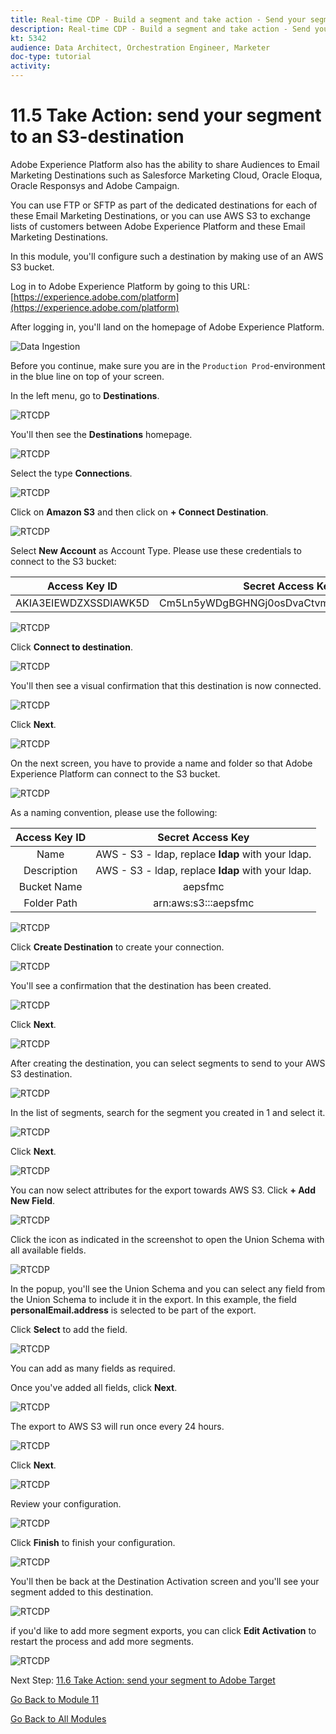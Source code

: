 ```yaml
---
title: Real-time CDP - Build a segment and take action - Send your segment to an S3-destination
description: Real-time CDP - Build a segment and take action - Send your segment to an S3-destination
kt: 5342
audience: Data Architect, Orchestration Engineer, Marketer
doc-type: tutorial
activity: 
---
```


# 11.5 Take Action: send your segment to an S3-destination

Adobe Experience Platform also has the ability to share Audiences to Email Marketing Destinations such as Salesforce Marketing Cloud, Oracle Eloqua, Oracle Responsys and Adobe Campaign.

You can use FTP or SFTP as part of the dedicated destinations for each of these Email Marketing Destinations, or you can use AWS S3 to exchange lists of customers between Adobe Experience Platform and these Email Marketing Destinations.

In this module, you'll configure such a destination by making use of an AWS S3 bucket.

Log in to Adobe Experience Platform by going to this URL: [https://experience.adobe.com/platform](https://experience.adobe.com/platform)

After logging in, you'll land on the homepage of Adobe Experience Platform.

![Data Ingestion](./images/home.png)

Before you continue, make sure you are in the `Production Prod`-environment in the blue line on top of your screen.

In the left menu, go to **Destinations**.

![RTCDP](./images/rtcdpmenudest.png)

You'll then see the **Destinations** homepage.

![RTCDP](./images/rtcdp.png)

Select the type **Connections**.

![RTCDP](./images/rtcdp2.png)

Click on **Amazon S3** and then click on **+ Connect Destination**.

![RTCDP](./images/rtcdpsf.png)

Select **New Account** as Account Type. Please use these credentials to connect to the S3 bucket:

| Access Key ID             | Secret Access Key             |
|:-----------------------:| :-----------------------:|
| AKIA3EIEWDZXSSDIAWK5D |Cm5Ln5yWDgBGHNGj0osDvaCtvmAL3EdXAF38jiSfvo|

![RTCDP](./images/rtcdpsfs3.png)

Click **Connect to destination**.

![RTCDP](./images/rtcdpsfs3connect.png)

You'll then see a visual confirmation that this destination is now connected.

![RTCDP](./images/rtcdpsfs3connected.png)

Click **Next**.

![RTCDP](./images/next.png)

On the next screen, you have to provide a name and folder so that Adobe Experience Platform can connect to the S3 bucket.

![RTCDP](./images/rtcdpsfs3connect1.png)

As a naming convention, please use the following:

| Access Key ID             | Secret Access Key             |
|:-----------------------:| :-----------------------:|
| Name |AWS - S3 - ldap, replace **ldap** with your ldap.|
| Description |AWS - S3 - ldap, replace **ldap** with your ldap.|
| Bucket Name |aepsfmc|
| Folder Path |arn:aws:s3:::aepsfmc|

![RTCDP](./images/rtcdpsfs3connect2.png)

Click **Create Destination** to create your connection.

![RTCDP](./images/rtcdpsfs3connect2create.png)

You'll see a confirmation that the destination has been created.

![RTCDP](./images/rtcdpsfs3connect2created.png)

Click **Next**.

![RTCDP](./images/next.png)

After creating the destination, you can select segments to send to your AWS S3 destination.

![RTCDP](./images/rtcdpsfs3connect2created1.png)

In the list of segments, search for the segment you created in 1 and select it.

![RTCDP](./images/s3a.png)

Click **Next**.

![RTCDP](./images/s3b.png)

You can now select attributes for the export towards AWS S3. Click **+ Add New Field**.

![RTCDP](./images/s3c.png)

Click the icon as indicated in the screenshot to open the Union Schema with all available fields.

![RTCDP](./images/s3d.png)

In the popup, you'll see the Union Schema and you can select any field from the Union Schema to include it in the export. In this example, the field **personalEmail.address** is selected to be part of the export.

Click **Select** to add the field.

![RTCDP](./images/s3e.png)

You can add as many fields as required.

Once you've added all fields, click **Next**.

![RTCDP](./images/s3b.png)

The export to AWS S3 will run once every 24 hours.

![RTCDP](./images/s3f.png)

Click **Next**.

![RTCDP](./images/s3b.png)

Review your configuration.

![RTCDP](./images/s3g.png)

Click **Finish** to finish your configuration.

![RTCDP](./images/s3i.png)

You'll then be back at the Destination Activation screen and you'll see your segment added to this destination.

![RTCDP](./images/s3j.png)

if you'd like to add more segment exports, you can click **Edit Activation** to restart the process and add more segments.

![RTCDP](./images/s3k.png)

Next Step: [11.6 Take Action: send your segment to Adobe Target](./ex6.md)

[Go Back to Module 11](./real-time-cdp-build-a-segment-take-action.md)

[Go Back to All Modules](../../overview.md)
